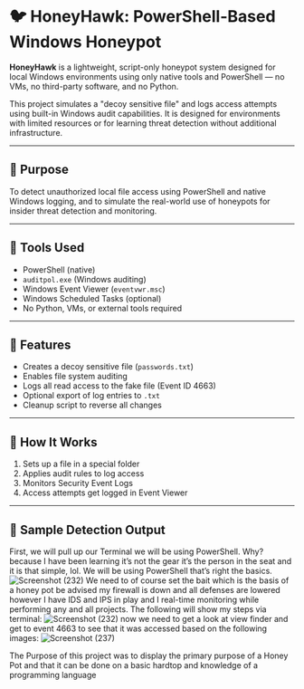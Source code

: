 # 🐦 HoneyHawk: PowerShell-Based Windows Honeypot

**HoneyHawk** is a lightweight, script-only honeypot system designed for local Windows environments using only native tools and PowerShell — no VMs, no third-party software, and no Python.

This project simulates a "decoy sensitive file" and logs access attempts using built-in Windows audit capabilities. It is designed for environments with limited resources or for learning threat detection without additional infrastructure.

---

## 🎯 Purpose

To detect unauthorized local file access using PowerShell and native Windows logging, and to simulate the real-world use of honeypots for insider threat detection and monitoring.

---

## 🧰 Tools Used

- PowerShell (native)
- `auditpol.exe` (Windows auditing)
- Windows Event Viewer (`eventvwr.msc`)
- Windows Scheduled Tasks (optional)
- No Python, VMs, or external tools required

---

## 🔐 Features

- Creates a decoy sensitive file (`passwords.txt`)
- Enables file system auditing
- Logs all read access to the fake file (Event ID 4663)
- Optional export of log entries to `.txt`
- Cleanup script to reverse all changes

---

## 🚀 How It Works

1. Sets up a file in a special folder
2. Applies audit rules to log access
3. Monitors Security Event Logs
4. Access attempts get logged in Event Viewer

---

## 🧪 Sample Detection Output

First, we will pull up our Terminal we will be using PowerShell. Why? because I have been learning it’s not the gear it’s the person in the seat and it is that simple, lol.  We will be using PowerShell that’s right the basics.  
![Screenshot (232)](https://github.com/user-attachments/assets/182dca79-2e0c-48db-bfa1-c24e3f76f7ea)
We need to of course set the bait which is the basis of a honey pot be advised my firewall is down and all defenses are lowered however I have IDS and IPS in play and I real-time monitoring while performing any and all projects. The following will show my steps via terminal: 
![Screenshot (232)](https://github.com/user-attachments/assets/8fd0cadd-5bd3-41cc-84c5-2d32487171df) now we need to get a look at view finder and get to event 4663 to see that it was accessed based on the following images: 
![Screenshot (237)](https://github.com/user-attachments/assets/afb80459-8923-4c12-a9f3-b25ea97185e6)

The Purpose of this project was to display the primary purpose of a Honey Pot and that it can be done on a basic hardtop and knowledge of a programming language










